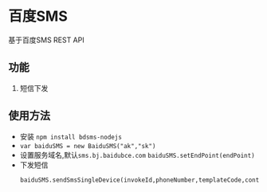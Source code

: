 # 百度SMS
基于百度SMS REST API

## 功能
1. 短信下发

## 使用方法
* 安装 `npm install bdsms-nodejs`
* `var baiduSMS = new BaiduSMS("ak","sk")`
* 设置服务域名,默认`sms.bj.baidubce.com`
  `baiduSMS.setEndPoint(endPoint)`
* 下发短信
  ```
  baiduSMS.sendSmsSingleDevice(invokeId,phoneNumber,templateCode,contentVar);
  ```